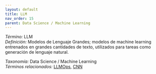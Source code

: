 ```yaml
---
layout: default
title: LLM
nav_order: 15
parent: Data Science / Machine Learning
---
```


*Término:* LLM  
*Definición:* Modelos de Lenguaje Grandes; modelos de machine learning entrenados en grandes cantidades de texto, utilizados para tareas como generación de lenguaje natural.

*Taxonomía:* Data Science / Machine Learning  
*Términos relacionados:* [LLMOps](https://maleniski.github.io/diccionario-angl-tec-mx/docs/alfabeticamente/L/llmops/), [CNN](https://maleniski.github.io/diccionario-angl-tec-mx/docs/alfabeticamente/C/cnn/)
